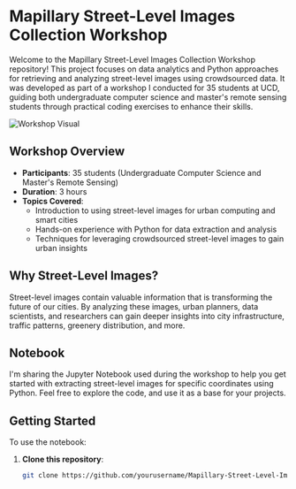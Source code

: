 # Mapillary Street-Level Images Collection Workshop

Welcome to the Mapillary Street-Level Images Collection Workshop repository! This project focuses on data analytics and Python approaches for retrieving and analyzing street-level images using crowdsourced data. It was developed as part of a workshop I conducted for 35 students at UCD, guiding both undergraduate computer science and master's remote sensing students through practical coding exercises to enhance their skills.

![Workshop Visual](https://github.com/NeginZarbakhsh/Mapillary-Street-Level-Images-Collection-Workshop/blob/main/Picture1.png)


## Workshop Overview
- **Participants**: 35 students (Undergraduate Computer Science and Master's Remote Sensing)
- **Duration**: 3 hours
- **Topics Covered**:
  - Introduction to using street-level images for urban computing and smart cities
  - Hands-on experience with Python for data extraction and analysis
  - Techniques for leveraging crowdsourced street-level images to gain urban insights

## Why Street-Level Images?
Street-level images contain valuable information that is transforming the future of our cities. By analyzing these images, urban planners, data scientists, and researchers can gain deeper insights into city infrastructure, traffic patterns, greenery distribution, and more.

## Notebook
I'm sharing the Jupyter Notebook used during the workshop to help you get started with extracting street-level images for specific coordinates using Python. Feel free to explore the code, and use it as a base for your projects.

## Getting Started
To use the notebook:
1. **Clone this repository**: 
   ```bash
   git clone https://github.com/yourusername/Mapillary-Street-Level-Images-Collection-Workshop.git](https://github.com/NeginZarbakhsh/Mapillary-Street-Level-Images-Collection-Workshop
